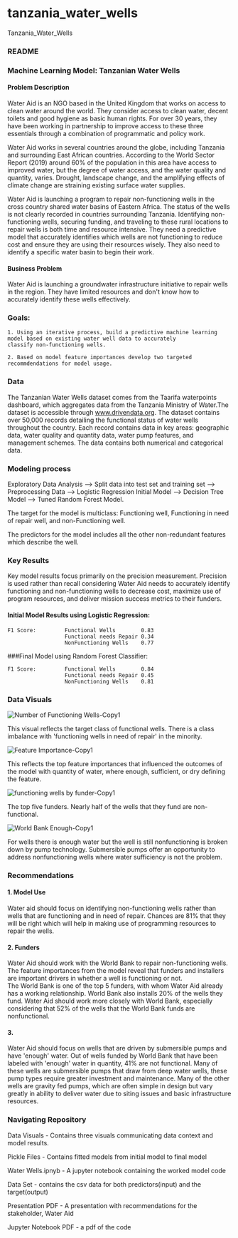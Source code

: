 # tanzania_water_wells
Tanzania_Water_Wells
### README

### Machine Learning Model: Tanzanian Water Wells

#### Problem Description
Water Aid is an NGO based in the United Kingdom that works on access to clean water around the world. They consider 
access to clean water, decent toilets and good hygiene as basic human rights. For over 30 years, they have been 
working in partnership to improve access to these three essentials through a combination of programmatic and policy work.

Water Aid works in several countries around the globe, including Tanzania and surrounding East African countries. 
According to the World Sector Report (2019) around 60% of the population in this area have access to improved water, 
but the degree of water access, and the water quality and quantity, varies. Drought, landscape change, and the 
amplifying effects of climate change are straining existing surface water supplies.

Water Aid is launching a program to repair non-functioning wells in the cross country shared water basins 
of Eastern Africa. The status of the wells is not clearly recorded in countries surrounding Tanzania. Identifying 
non-functioning wells, securing funding, and traveling to these rural locations to repair wells is both time and resource 
intensive. They need a predictive model that accurately identifies which wells are not functioning to reduce cost and 
ensure they are using their resources wisely. They also need to identify a specific water basin to begin their work.

#### Business Problem

Water Aid is launching a groundwater infrastructure initiative to repair wells in the region. They have limited resources and 
don't know how to accurately identify these wells effectively.


### Goals:

    1. Using an iterative process, build a predictive machine learning model based on existing water well data to accurately 
    classify non-functioning wells.

    2. Based on model feature importances develop two targeted recommdendations for model usage.

    

### Data

The Tanzanian Water Wells dataset comes from the Taarifa waterpoints dashboard, which aggregates data from 
the Tanzania Ministry of Water.The dataset is accessible through www.drivendata.org.  The dataset contains over 
50,000 records detailing the functional status of water wells throughout the country. Each record contains data 
in key areas: geographic data, water quality and quantity data, water pump features, and management schemes. The 
data contains both numerical and categorical data. 

### Modeling process

Exploratory Data Analysis --> Split data into test set and training set --> Preprocessing Data --> 
Logistic Regression Initial Model --> Decision Tree Model --> Tuned Random Forest Model.

The target for the model is multiclass: Functioning well, Functioning in need of repair well, and non-Functioning well. 

The predictors for the model includes all the other non-redundant features which describe the well.

### Key Results 

Key model results focus primarily on the precision measurement. Precision is used rather than recall considering 
Water Aid needs to accurately identify functioning and non-functioning wells to decrease cost, maximize use of 
program resources, and deliver mission success metrics to their funders.

#### Initial Model Results using Logistic Regression:

    F1 Score:         Functional Wells        0.83  
                      Functional needs Repair 0.34              
                      NonFunctioning Wells    0.77
                  
    

###Final Model using Random Forest Classifier:

    F1 Score:         Functional Wells        0.84 
                      Functional needs Repair 0.45
                      NonFunctioning Wells    0.81

    


### Data Visuals

![Number of Functioning Wells-Copy1](https://user-images.githubusercontent.com/104652254/211400340-c29d5626-2edd-4fe3-a309-412bea0f6b9b.png)

This visual reflects the target class of functional wells. There is a class imbalance with 
'functioning wells in need of repair' in the minority.

![Feature Importance-Copy1](https://user-images.githubusercontent.com/104652254/211400377-ff6ef0ca-35ce-423f-a062-12aa26e18b2d.png)

This reflects the top feature importances that influenced the outcomes of the model with quantity of water, 
where enough, sufficient, or dry defining the feature.

![functioning wells by funder-Copy1](https://user-images.githubusercontent.com/104652254/211400397-cc1e821a-0994-421c-ae73-a34cf3245aae.png)

The top five funders. Nearly half of the wells that they fund are non-functional.

![World Bank Enough-Copy1](https://user-images.githubusercontent.com/104652254/211400413-fac607d6-707d-4e00-93fc-c0eef0a400c7.png)

For wells there is enough water but the well is still nonfunctioning is broken down by pump technology. Submersible pumps
offer an opportunity to address nonfunctioning wells where water sufficiency is not the problem.


### Recommendations

#### 1.  Model Use

Water aid should focus on identifying non-functioning wells rather than wells that are functioning and
in need of repair. Chances are 81% that they will be right which will help in making use of programming 
resources to repair the wells. 

#### 2. Funders

Water Aid should work with the World Bank to repair non-functioning wells. The feature importances from 
the model reveal that funders and installers are important drivers in whether a well is functioning or not.  
The World Bank is one of the top 5 funders, with whom Water Aid already has a working relationship. 
World Bank also installs 20% of the wells they fund. Water Aid should work more closely with World Bank, 
especially considering that 52% of the wells that the World Bank funds are nonfunctional.

#### 3.

Water Aid should focus on wells that are driven by submersible pumps and have 'enough' water. 
Out of wells funded by World Bank that have been labeled with 'enough' water in quantity, 41% are 
not functional. Many of these wells are submersible pumps that draw from deep water wells, these 
pump types require greater investment and maintenance. Many of the other wells are gravity fed pumps, 
which are often simple in design but vary greatly in ability to deliver water due to siting issues 
and basic infrastructure resources.

### Navigating Repository

Data Visuals - Contains three visuals communicating data context and model results.

Pickle Files - Contains fitted models from initial model to final model

Water Wells.ipnyb - A jupyter notebook containing the worked model code

Data Set - contains the csv data for both predictors(input) and the target(output)

Presentation PDF - A presentation with recommendations for the stakeholder, Water Aid

Jupyter Notebook PDF - a pdf of the code
